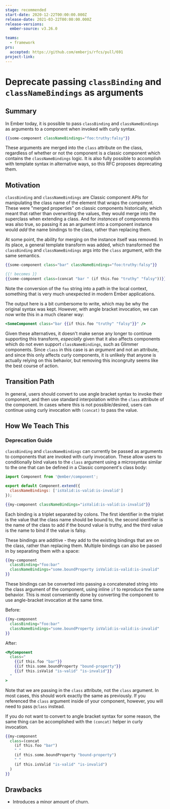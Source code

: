 ```yaml
---
stage: recommended
start-date: 2020-12-22T00:00:00.000Z
release-date: 2021-03-22T00:00:00.000Z
release-versions:
  ember-source: v3.26.0

teams:
  - framework
prs:
  accepted: https://github.com/emberjs/rfcs/pull/691
project-link:
---
```


# Deprecate passing `classBinding` and `classNameBindings` as arguments

## Summary

In Ember today, it is possible to pass `classBinding` and `classNameBindings` as
arguments to a component when invoked with curly syntax.

```hbs
{{some-component classNameBindings="foo:truthy:falsy"}}
```

These arguments are merged into the `class` attribute on the class, regardless
of whether or not the component is a classic component which contains the
`classNameBindings` logic. It is also fully possible to accomplish with template
syntax in alternative ways, so this RFC proposes deprecating them.

## Motivation

`classBinding` and `classNameBindings` are Classic component APIs for
manipulating the class name of the element that wraps the component. These were
"merged properties" on classic components historically, which meant that rather
than overwriting the values, they would merge into the superclass when extending
a class. And for _instances_ of components this was also true, so passing it as
an argument into a component instance would _add_ the name bindings to the
class, rather than replacing them.

At some point, the ability for merging on the instance itself was removed. In
its place, a general template transform was added, which transformed the
`classBinding` and `classNameBindings` args into the `class` argument, with the
same semantics.

```hbs
{{some-component class="bar" classNameBindings="foo:truthy:falsy"}}

{{! becomes }}
{{some-component class=(concat "bar " (if this.foo "truthy" "falsy"))}}
```

Note the conversion of the `foo` string into a path in the local context,
something that is very much unexpected in modern Ember applications.

The output here is a bit cumbersome to write, which may be why the original
syntax was kept. However, with angle bracket invocation, we can now write this
in a much cleaner way:

```hbs
<SomeComponent class="bar {{if this.foo "truthy" "falsy"}}" />
```

Given these alternatives, it doesn't make sense any longer to continue
supporting this transform, _especially_ given that it also affects components
which do not even support `classNameBindings`, such as Glimmer components. Since
`class` in this case is an _argument_ and not an attribute, and since this only
affects curly components, it is unlikely that anyone is actually relying on this
behavior, but removing this incongruity seems like the best course of action.

## Transition Path

In general, users should convert to use angle bracket syntax to invoke their
component, and then use standard interpolation within the `class` attribute of
the component. In cases where this is not possible/desired, users can continue
using curly invocation with `(concat)` to pass the value.

## How We Teach This

### Deprecation Guide

`classBinding` and `classNameBindings` can currently be passed as arguments to
components that are invoked with curly invocation. These allow users to
conditionally bind values to the `class` argument using a microsyntax similar to
the one that can be defined in a Classic component's class body:

```js
import Component from '@ember/component';

export default Component.extend({
  classNameBindings: ['isValid:is-valid:is-invalid']
});
```

```hbs
{{my-component classNameBindings="isValid:is-valid:is-invalid"}}
```

Each binding is a triplet separated by colons. The first identifier in the
triplet is the value that the class name should be bound to, the second
identifier is the name of the class to add if the bound value is truthy, and the
third value is the name to bind if the value is falsy.

These bindings are additive - they add to the existing bindings that are on the
class, rather than replacing them. Multiple bindings can also be passed in by
separating them with a space:

```hbs
{{my-component
  classBinding="foo:bar"
  classNameBindings="some.boundProperty isValid:is-valid:is-invalid"
}}
```


These bindings can be converted into passing a concatenated string into the
class argument of the component, using inline `if` to reproduce the same
behavior. This is most conveniently done by converting the component to use
angle-bracket invocation at the same time.

Before:

```hbs
{{my-component
  classBinding="foo:bar"
  classNameBindings="some.boundProperty isValid:is-valid:is-invalid"
}}
```

After:

```hbs
<MyComponent
  class="
    {{if this.foo "bar"}}
    {{if this.some.boundProperty "bound-property"}}
    {{if this.isValid "is-valid" "is-invalid"}}
  "
>
```

Note that we are passing in the `class` attribute, not the `class` argument. In
most cases, this should work exactly the same as previously. If you referenced
the `class` argument inside of your component, however, you will need to pass
`@class` instead.

If you do not want to convert to angle bracket syntax for some reason, the same
thing can be accomplished with the `(concat)` helper in curly invocation.

```hbs
{{my-component
  class=(concat
    (if this.foo "bar")
    " "
    (if this.some.boundProperty "bound-property")
    " "
    (if this.isValid "is-valid" "is-invalid")
  )
}}
```

## Drawbacks

- Introduces a minor amount of churn.
